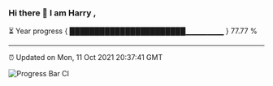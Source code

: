 ### Hi there 👋 I am Harry , 

⏳ Year progress { ███████████████████████▁▁▁▁▁▁▁ } 77.77 %

---

⏰ Updated on Mon, 11 Oct 2021 20:37:41 GMT

![Progress Bar CI](https://github.com/duykhang68/duykhang68/workflows/Progress%20Bar%20CI/badge.svg)
